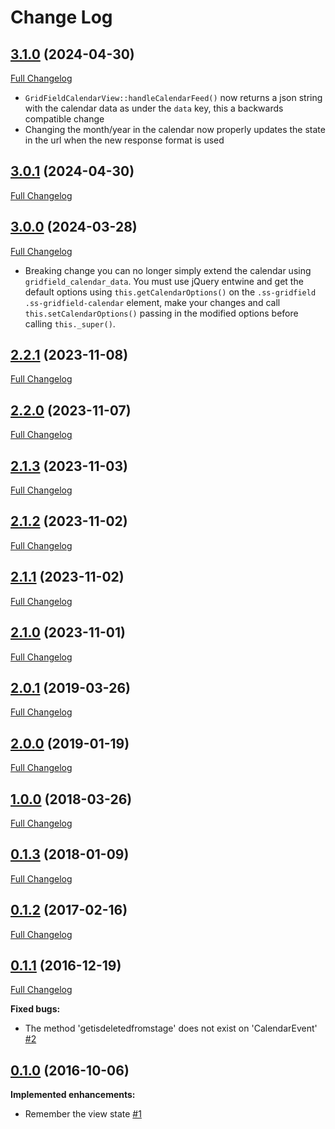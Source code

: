 # Change Log

## [3.1.0](https://github.com/webbuilders-group/silverstripe-gridfield-calendar-view/tree/3.1.0) (2024-04-30)
[Full Changelog](https://github.com/webbuilders-group/silverstripe-gridfield-calendar-view/compare/3.0.1...3.1.0)
- `GridFieldCalendarView::handleCalendarFeed()` now returns a json string with the calendar data as under the `data` key, this a backwards compatible change
- Changing the month/year in the calendar now properly updates the state in the url when the new response format is used

## [3.0.1](https://github.com/webbuilders-group/silverstripe-gridfield-calendar-view/tree/3.0.1) (2024-04-30)
[Full Changelog](https://github.com/webbuilders-group/silverstripe-gridfield-calendar-view/compare/3.0.0...3.0.1)

## [3.0.0](https://github.com/webbuilders-group/silverstripe-gridfield-calendar-view/tree/3.0.0) (2024-03-28)
[Full Changelog](https://github.com/webbuilders-group/silverstripe-gridfield-calendar-view/compare/2.2.1...3.0.0)
- Breaking change you can no longer simply extend the calendar using `gridfield_calendar_data`. You must use jQuery entwine and get the default options using `this.getCalendarOptions()` on the `.ss-gridfield .ss-gridfield-calendar` element, make your changes and call `this.setCalendarOptions()` passing in the modified options before calling `this._super()`.

## [2.2.1](https://github.com/webbuilders-group/silverstripe-gridfield-calendar-view/tree/2.2.1) (2023-11-08)
[Full Changelog](https://github.com/webbuilders-group/silverstripe-gridfield-calendar-view/compare/2.2.0...2.2.1)

## [2.2.0](https://github.com/webbuilders-group/silverstripe-gridfield-calendar-view/tree/2.2.0) (2023-11-07)
[Full Changelog](https://github.com/webbuilders-group/silverstripe-gridfield-calendar-view/compare/2.1.3...2.2.0)

## [2.1.3](https://github.com/webbuilders-group/silverstripe-gridfield-calendar-view/tree/2.1.3) (2023-11-03)
[Full Changelog](https://github.com/webbuilders-group/silverstripe-gridfield-calendar-view/compare/2.1.2...2.1.3)

## [2.1.2](https://github.com/webbuilders-group/silverstripe-gridfield-calendar-view/tree/2.1.2) (2023-11-02)
[Full Changelog](https://github.com/webbuilders-group/silverstripe-gridfield-calendar-view/compare/2.1.1...2.1.2)

## [2.1.1](https://github.com/webbuilders-group/silverstripe-gridfield-calendar-view/tree/2.1.1) (2023-11-02)
[Full Changelog](https://github.com/webbuilders-group/silverstripe-gridfield-calendar-view/compare/2.1.0...2.1.1)

## [2.1.0](https://github.com/webbuilders-group/silverstripe-gridfield-calendar-view/tree/2.1.0) (2023-11-01)
[Full Changelog](https://github.com/webbuilders-group/silverstripe-gridfield-calendar-view/compare/2.0.1...2.1.0)

## [2.0.1](https://github.com/webbuilders-group/silverstripe-gridfield-calendar-view/tree/2.0.1) (2019-03-26)
[Full Changelog](https://github.com/webbuilders-group/silverstripe-gridfield-calendar-view/compare/2.0.0...2.0.1)

## [2.0.0](https://github.com/webbuilders-group/silverstripe-gridfield-calendar-view/tree/2.0.0) (2019-01-19)
[Full Changelog](https://github.com/webbuilders-group/silverstripe-gridfield-calendar-view/compare/1.0.0...2.0.0)

## [1.0.0](https://github.com/webbuilders-group/silverstripe-gridfield-calendar-view/tree/1.0.0) (2018-03-26)
[Full Changelog](https://github.com/webbuilders-group/silverstripe-gridfield-calendar-view/compare/0.1.3...1.0.0)

## [0.1.3](https://github.com/webbuilders-group/silverstripe-gridfield-calendar-view/tree/0.1.3) (2018-01-09)
[Full Changelog](https://github.com/webbuilders-group/silverstripe-gridfield-calendar-view/compare/0.1.2...0.1.3)

## [0.1.2](https://github.com/webbuilders-group/silverstripe-gridfield-calendar-view/tree/0.1.2) (2017-02-16)
[Full Changelog](https://github.com/webbuilders-group/silverstripe-gridfield-calendar-view/compare/0.1.1...0.1.2)

## [0.1.1](https://github.com/webbuilders-group/silverstripe-gridfield-calendar-view/tree/0.1.1) (2016-12-19)
[Full Changelog](https://github.com/webbuilders-group/silverstripe-gridfield-calendar-view/compare/0.1.0...0.1.1)

**Fixed bugs:**

- The method 'getisdeletedfromstage' does not exist on 'CalendarEvent' [\#2](https://github.com/webbuilders-group/silverstripe-gridfield-calendar-view/issues/2)

## [0.1.0](https://github.com/webbuilders-group/silverstripe-gridfield-calendar-view/tree/0.1.0) (2016-10-06)
**Implemented enhancements:**

- Remember the view state [\#1](https://github.com/webbuilders-group/silverstripe-gridfield-calendar-view/issues/1)
